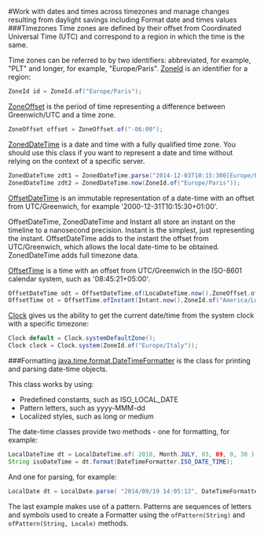 #Work with dates and times across timezones and manage changes resulting from daylight savings including Format date and times values
###Timezones
Time zones are defined by their offset from Coordinated Universal Time (UTC) and correspond to a region in which the time is the same.

Time zones can be referred to by two identifiers: abbreviated, for example, "PLT" and longer, for example, "Europe/Paris".
[ZoneId](https://docs.oracle.com/javase/8/docs/api/java/time/ZoneId.html) is an identifier for a region:
````java
ZoneId id = ZoneId.of("Europe/Paris");
````
[ZoneOffset](https://docs.oracle.com/javase/8/docs/api/java/time/ZoneOffset.html) is the period of time representing a difference between Greenwich/UTC and a time zone.
````java
ZoneOffset offset = ZoneOffset.of("-06:00");
````
[ZonedDateTime](https://docs.oracle.com/javase/8/docs/api/java/time/ZonedDateTime.html) is a date and time with a fully qualified time zone. You should use this class if you want to represent a date and time without relying on the context of a specific server.  
````java
ZonedDateTime zdt1 = ZonedDateTime.parse("2014-12-03T10:15:300[Europe/Paris]");//2014-12-03T10:15:300Z[Europe/Dublin]
ZonedDateTime zdt2 = ZonedDateTime.now(ZoneId.of("Europe/Paris"));
````
[OffsetDateTime](https://docs.oracle.com/javase/8/docs/api/java/time/OffsetDateTime.html) is an immutable representation of a date-time with an offset from UTC/Greenwich, for example '2000-12-31T10:15:30+01:00'.

OffsetDateTime, ZonedDateTime and Instant all store an instant on the timeline to a nanosecond precision. Instant is the simplest, just representing the instant. OffsetDateTime adds to the instant the offset from UTC/Greenwich, which allows the local date-time to be obtained. ZonedDateTime adds full timezone data.

[OffsetTime](https://docs.oracle.com/javase/8/docs/api/java/time/OffsetTime.html) is a time with an offset from UTC/Greenwich in the ISO-8601 calendar system, such as '08:45:21+05:00'.
````java
OffsetDateTime odt = OffsetDateTime.of(LocaDateTime.now(),ZoneOffset.of("-4")); //2015-05-22T23:42:20.101-06:00
OffsetTime ot = OffsetTime.ofInstant(Intant.now(),ZoneId.of("America/Los_Angeles")); //22:42:20.101-07:00
````

[Clock](http://docs.oracle.com/javase/8/docs/api/java/time/Clock.html) gives us the ability to get the current date/time from the system clock with a specific timezone:
````java
Clock default = Clock.systemDefaultZone();
Clock clock = Clock.system(ZoneId.of("Europe/Italy"));
````

###Formatting
[java.time.format.DateTimeFormatter](http://docs.oracle.com/javase/8/docs/api/java/time/format/DateTimeFormatter.html) is the class for printing and parsing date-time objects.

This class works by using:
* Predefined constants, such as ISO_LOCAL_DATE
* Pattern letters, such as yyyy-MMM-dd
* Localized styles, such as long or medium

The date-time classes provide two methods - one for formatting, for example:
````java
LocalDateTime dt = LocalDateTime.of( 2010, Month.JULY, 03, 09, 0, 30 );
String isoDateTime = dt.format(DateTimeFormatter.ISO_DATE_TIME);
````
And one for parsing, for example:
````java
LocalDate dt = LocalDate.parse( "2014/09/19 14:05:12", DateTimeFormatter.ofPattern( "yyyy/MM/dd kk:mm:ss" ) );
````
The last example makes use of a pattern. Patterns are sequences of letters and symbols used to create a Formatter using the `ofPattern(String)` and `ofPattern(String, Locale)` methods.
